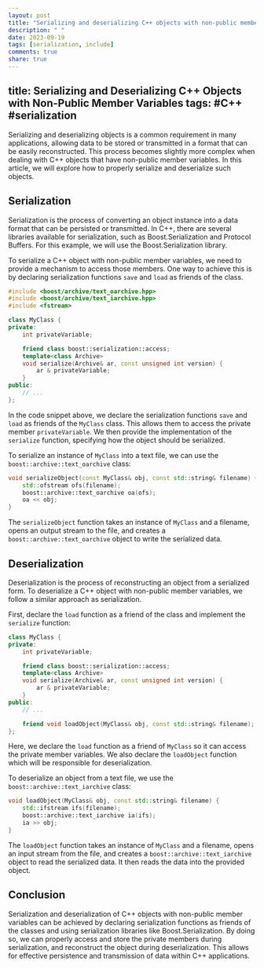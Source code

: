 ```yaml
---
layout: post
title: "Serializing and deserializing C++ objects with non-public member variables"
description: " "
date: 2023-09-19
tags: [serialization, include]
comments: true
share: true
---
```

title: Serializing and Deserializing C++ Objects with Non-Public Member Variables
tags: #C++ #serialization
---

Serializing and deserializing objects is a common requirement in many applications, allowing data to be stored or transmitted in a format that can be easily reconstructed. This process becomes slightly more complex when dealing with C++ objects that have non-public member variables. In this article, we will explore how to properly serialize and deserialize such objects.

## Serialization

Serialization is the process of converting an object instance into a data format that can be persisted or transmitted. In C++, there are several libraries available for serialization, such as Boost.Serialization and Protocol Buffers. For this example, we will use the Boost.Serialization library.

To serialize a C++ object with non-public member variables, we need to provide a mechanism to access those members. One way to achieve this is by declaring serialization functions `save` and `load` as friends of the class.

```cpp
#include <boost/archive/text_oarchive.hpp>
#include <boost/archive/text_iarchive.hpp>
#include <fstream>

class MyClass {
private:
    int privateVariable;

    friend class boost::serialization::access;
    template<class Archive>
    void serialize(Archive& ar, const unsigned int version) {
        ar & privateVariable;
    }
public:
    // ...
};
```

In the code snippet above, we declare the serialization functions `save` and `load` as friends of the `MyClass` class. This allows them to access the private member `privateVariable`. We then provide the implementation of the `serialize` function, specifying how the object should be serialized.

To serialize an instance of `MyClass` into a text file, we can use the `boost::archive::text_oarchive` class:

```cpp
void serializeObject(const MyClass& obj, const std::string& filename) {
    std::ofstream ofs(filename);
    boost::archive::text_oarchive oa(ofs);
    oa << obj;
}
```

The `serializeObject` function takes an instance of `MyClass` and a filename, opens an output stream to the file, and creates a `boost::archive::text_oarchive` object to write the serialized data.

## Deserialization

Deserialization is the process of reconstructing an object from a serialized form. To deserialize a C++ object with non-public member variables, we follow a similar approach as serialization.

First, declare the `load` function as a friend of the class and implement the `serialize` function:

```cpp
class MyClass {
private:
    int privateVariable;

    friend class boost::serialization::access;
    template<class Archive>
    void serialize(Archive& ar, const unsigned int version) {
        ar & privateVariable;
    }
public:
    // ...

    friend void loadObject(MyClass& obj, const std::string& filename);
};
```

Here, we declare the `load` function as a friend of `MyClass` so it can access the private member variables. We also declare the `loadObject` function which will be responsible for deserialization.

To deserialize an object from a text file, we use the `boost::archive::text_iarchive` class:

```cpp
void loadObject(MyClass& obj, const std::string& filename) {
    std::ifstream ifs(filename);
    boost::archive::text_iarchive ia(ifs);
    ia >> obj;
}
```

The `loadObject` function takes an instance of `MyClass` and a filename, opens an input stream from the file, and creates a `boost::archive::text_iarchive` object to read the serialized data. It then reads the data into the provided object.

## Conclusion

Serialization and deserialization of C++ objects with non-public member variables can be achieved by declaring serialization functions as friends of the classes and using serialization libraries like Boost.Serialization. By doing so, we can properly access and store the private members during serialization, and reconstruct the object during deserialization. This allows for effective persistence and transmission of data within C++ applications.